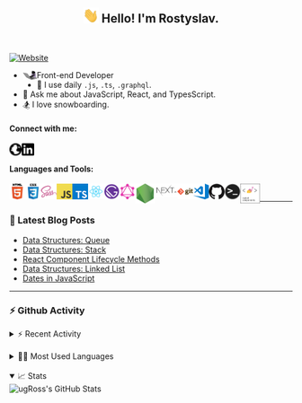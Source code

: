 <!--
**UgRoss/UgRoss** is a ✨ _special_ ✨ repository because its `README.md` (this file) appears on your GitHub profile.

Here are some ideas to get you started:

- 🔭 I’m currently working on ...

- 👯 I’m looking to collaborate on ...
- 🤔 I’m looking for help with ...
- 💬 Ask me about ...
- 📫 How to reach me: ...
- 😄 Pronouns: ...
- ⚡ Fun fact: ...
-->

<h2 align="center">
  <img src="https://raw.githubusercontent.com/UgRoss/UgRoss/master/assets/wave.gif" width="28px"> Hello! I'm Rostyslav.
</h2>

<br />

[![Website](https://img.shields.io/website?down_message=DOWN&label=UgRoss.dev&style=for-the-badge&up_message=UP&url=https%3A%2F%2Fugross.dev)](https://ugross.dev)

- <img align="left" alt="cat coding" width="25px" src="https://raw.githubusercontent.com/UgRoss/UgRoss/master/assets/cat-dev.gif" />Front-end Developer
- 🤔 I use daily `.js`, `.ts`, `.graphql`.
- 💬 Ask me about JavaScript, React, and TypesScript.
- 🏂 I love snowboarding.

#### Connect with me:

[<img align="left" alt="ugRoss.dev" width="22px" src="https://raw.githubusercontent.com/UgRoss/UgRoss/master/assets/globe.svg" />](https://ugross.dev)
[<img align="left" alt="ugRoss LinkedIn" width="22px" src="https://raw.githubusercontent.com/UgRoss/UgRoss/master/assets/linkedin.svg" />](https://www.linkedin.com/in/rostyslav-ugryniuk-7b7466102/)

<br />

#### Languages and Tools:

[<img align="left" alt="HTML5" width="28px" src="https://raw.githubusercontent.com/UgRoss/UgRoss/master/assets/html.png" />](https://developer.mozilla.org/en-US/docs/Web/Guide/HTML/HTML5)
[<img align="left" alt="HTML5" width="28px" src="https://raw.githubusercontent.com/UgRoss/UgRoss/master/assets/css.png" />](https://developer.mozilla.org/en-US/docs/Archive/CSS3)
[<img align="left" alt="Sass" width="28px" src="https://raw.githubusercontent.com/UgRoss/UgRoss/master/assets/sass.png" />](https://sass-lang.com/)
[<img align="left" alt="JavaScript" width="28px" src="https://raw.githubusercontent.com/UgRoss/UgRoss/master/assets/javascript.png" />](https://developer.mozilla.org/en-US/docs/Web/JavaScript)
[<img align="left" alt="TypeScript" width="28px" src="https://raw.githubusercontent.com/UgRoss/UgRoss/master/assets/typescript.png" />](https://www.typescriptlang.org/)
[<img align="left" alt="React" width="28px" src="https://raw.githubusercontent.com/UgRoss/UgRoss/master/assets/react.png" />](https://reactjs.org/)
[<img align="left" alt="Gatsby" width="28px" src="https://raw.githubusercontent.com/UgRoss/UgRoss/master/assets/gatsby.png" />](https://www.gatsbyjs.com/)
[<img align="left" alt="GraphQL" width="28px" src="https://raw.githubusercontent.com/UgRoss/UgRoss/master/assets/graphql.png" />](https://graphql.org/)
[<img align="left" alt="Node.js" width="35px" src="https://raw.githubusercontent.com/UgRoss/UgRoss/master/assets/nodejs.png" />](https://nodejs.org/en/)
[<img align="left" alt="NextJS" width="40px" src="https://raw.githubusercontent.com/UgRoss/UgRoss/master/assets/next-js.png" />](https://nextjs.org/)
[<img align="left" alt="Git" width="28px" src="https://raw.githubusercontent.com/UgRoss/UgRoss/master/assets/git.png" />](https://git-scm.com/)
[<img align="left" alt="Visual Studio Code" width="28px" src="https://raw.githubusercontent.com/UgRoss/UgRoss/master/assets/visual-studio-code.png" />](https://code.visualstudio.com/)
[<img align="left" alt="GitHub" width="28px" src="https://raw.githubusercontent.com/UgRoss/UgRoss/master/assets/github.png" />](https://github.com/)
[<img align="left" alt="Terminal" width="28px" src="https://raw.githubusercontent.com/UgRoss/UgRoss/master/assets/terminal.png" />](<https://en.wikipedia.org/wiki/Bash_(Unix_shell)>)
[<img align="left" alt="Styled Components" width="35px" src="https://raw.githubusercontent.com/UgRoss/UgRoss/master/assets/styled-components.png" />](https://styled-components.com/)

<br />

---

### 📕 Latest Blog Posts

<!-- BLOG-POST-LIST:START -->
- [Data Structures: Queue](https://ugross.dev/blog/data-structures-queue)
- [Data Structures: Stack](https://ugross.dev/blog/data-structures-stack)
- [React Component Lifecycle Methods](https://ugross.dev/blog/react-component-lifecycle-methods)
- [Data Structures: Linked List](https://ugross.dev/blog/data-structures-linked-list)
- [Dates in JavaScript](https://ugross.dev/blog/dates-in-java-script)
<!-- BLOG-POST-LIST:END -->

---

### ⚡️ Github Activity

<details>
  <summary>⚡️ Recent Activity</summary>

  <div>
  
  <!--START_SECTION:activity-->
1. 🎉 Merged PR [#64](https://github.com/UgRoss/ugross.dev/pull/64) in [UgRoss/ugross.dev](https://github.com/UgRoss/ugross.dev)
2. ❗️ Closed issue [#57](https://github.com/UgRoss/ugross.dev/issues/57) in [UgRoss/ugross.dev](https://github.com/UgRoss/ugross.dev)
3. 💪 Opened PR [#64](https://github.com/UgRoss/ugross.dev/pull/64) in [UgRoss/ugross.dev](https://github.com/UgRoss/ugross.dev)
4. 🗣 Commented on [#67](https://github.com/florianeckerstorfer/gatsby-remark-a11y-emoji/issues/67) in [florianeckerstorfer/gatsby-remark-a11y-emoji](https://github.com/florianeckerstorfer/gatsby-remark-a11y-emoji)
5. ❗️ Closed issue [#54](https://github.com/UgRoss/ugross.dev/issues/54) in [UgRoss/ugross.dev](https://github.com/UgRoss/ugross.dev)
  <!--END_SECTION:activity-->

  </div>
</details>

<br />

<details>
  <summary>🧑‍💻 Most Used Languages</summary>

  <div>
    <img align="left" alt="ugRoss's GitHub Stats | Most Used Languages" src="https://github-readme-stats.vercel.app/api/top-langs/?username=ugross&langs_count=4&hide_border=true" />
  </div>
</details>

<br />

<details open>
  <summary>📈 Stats</summary>

  <div>
    <img align="left" alt="ugRoss's GitHub Stats" src="https://github-readme-stats.vercel.app/api?username=ugross&hide_border=true" />
  </div>
</details>
